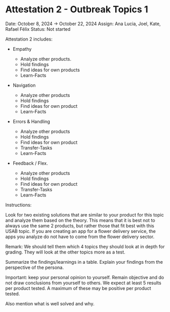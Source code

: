 # Attestation 2 - Outbreak Topics 1

Date: October 8, 2024 → October 22, 2024
Assign: Ana Lucia, Joel, Kate, Rafael Félix
Status: Not started

Attestation 2 includes:

- Empathy
    - Analyze other products.
    - Hold findings
    - Find ideas for own products
    - Learn-Facts
    
- Navigation
    - Analyze other products
    - Hold findings
    - Find ideas for own product
    - Learn-Facts
- Errors & Handling
    - Analyze other products
    - Hold findings
    - Find ideas for own product
    - Transfer-Tasks
    - Learn-Facts
- Feedback / Flex.
    - Analyze other products
    - Hold findings
    - Find ideas for own product
    - Transfer-Tasks
    - Learn-Facts

Instructions:

Look for two existing solutions that are similar to your product for this topic and analyze them based on the theory. This means that it is best not to always use the same 2 products, but rather those that fit best with this USAB topic. If you are creating an app for a flower delivery service, the apps you analyze do not have to come from the flower delivery sector.

Remark: We should tell them which 4 topics they should look at in depth for grading. They will look at the other topics more as a test.

Summarize the findings/learnings in a table. Explain your findings from the perspective of the persona.

Important: keep your personal opinion to yourself. Remain objective and do not draw conclusions from yourself to others. We expect at least 5 results per product tested. A maximum of these may be positive per product tested.

Also mention what is well solved and why.
